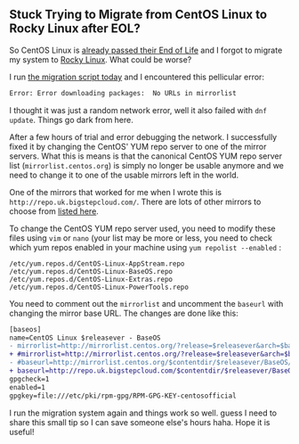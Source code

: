 ## Stuck Trying to Migrate from CentOS Linux to Rocky Linux after EOL?

So CentOS Linux is [already passed their End of Life](https://blog.centos.org/2020/12/future-is-centos-stream/) and I forgot to migrate my system to [Rocky Linux](https://rockylinux.org/). What could be worse?

I run [the migration script today](https://github.com/rocky-linux/rocky-tools/tree/main/migrate2rocky) and I encountered this pellicular error:

```txt
Error: Error downloading packages:  No URLs in mirrorlist
``` 

I thought it was just a random network error, well it also failed with `dnf update`. Things go dark from here.

After a few hours of trial and error debugging the network. I successfully fixed it by changing the CentOS' YUM repo server to one of the mirror servers. What this is means is that the canonical  CentOS YUM repo server list (`mirrorlist.centos.org`) is simply no longer be usable anymore and we need to change it to one of the usable mirrors left in the world.
 
One of the mirrors that worked for me when I wrote this is `http://repo.uk.bigstepcloud.com/`. There are lots of other mirrors to choose from [listed here](https://mirror-status.centos.org/).

To change the CentOS YUM repo server used, you need to modify these files using `vim` or `nano` (your list may be more or less, you need to check which yum repos enabled in your machine using `yum repolist --enabled` :

```
/etc/yum.repos.d/CentOS-Linux-AppStream.repo
/etc/yum.repos.d/CentOS-Linux-BaseOS.repo
/etc/yum.repos.d/CentOS-Linux-Extras.repo
/etc/yum.repos.d/CentOS-Linux-PowerTools.repo
```

You need to comment out the `mirrorlist` and uncomment the `baseurl` with changing the mirror base URL. The changes are done like this:
```patch
[baseos]
name=CentOS Linux $releasever - BaseOS
- mirrorlist=http://mirrorlist.centos.org/?release=$releasever&arch=$basearch&repo=BaseOS&infra=$infra
+ #mirrorlist=http://mirrorlist.centos.org/?release=$releasever&arch=$basearch&repo=BaseOS&infra=$infra
- #baseurl=http://mirrorlist.centos.org/$contentdir/$releasever/BaseOS/$basearch/os/
+ baseurl=http://repo.uk.bigstepcloud.com/$contentdir/$releasever/BaseOS/$basearch/os/
gpgcheck=1
enabled=1
gpgkey=file:///etc/pki/rpm-gpg/RPM-GPG-KEY-centosofficial
```

I run the migration system again and things work so well. guess I need to share this small tip so I can save someone else's hours haha. Hope it is useful!